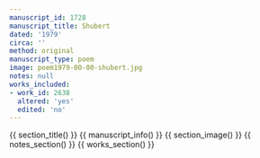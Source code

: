 ```yaml
---
manuscript_id: 1728
manuscript_title: Shubert
dated: '1979'
circa: ''
method: original
manuscript_type: poem
image: poem1979-00-00-shubert.jpg
notes: null
works_included:
- work_id: 2638
  altered: 'yes'
  edited: 'no'
---
```


{{ section_title() }}
{{ manuscript_info() }}
{{ section_image() }}
{{ notes_section() }}
{{ works_section() }}
